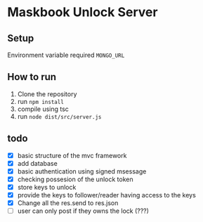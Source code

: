 # Maskbook Unlock Server

## Setup

Environment variable required `MONGO_URL`

## How to run

1. Clone the repository 
2. run `npm install`
3. compile using tsc
4. run `node dist/src/server.js`

## todo
- [x] basic structure of the mvc framework
- [x] add database
- [x] basic authentication using signed msessage
- [x] checking possesion of the unlock token
- [x] store keys to unlock
- [x] provide the keys to follower/reader having access to the keys
- [x] Change all the res.send to res.json
- [ ] user can only post if they owns the lock (???)
